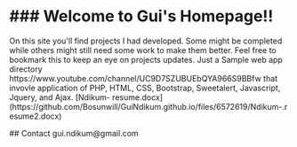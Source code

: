 <html lang="en">
<head>
   <meta charset="UTF-8">
   <meta name="viewport" content="width=device-width, initial-scale=1.0">
   <title>Document</title>
</head>
<body>
 <h1>### Welcome to Gui's Homepage!!</h1>
 <p>On this site you'll find projects I had developed. Some might be completed while others might still need some work to make them better. Feel free to bookmark this to keep an eye on projects updates. Just a Sample web app directory https://www.youtube.com/channel/UC9D7SZUBUEbQYA966S9BBfw that invovle application of PHP, HTML, CSS, Bootstrap, Sweetalert, Javascript, Jquery, and Ajax. [Ndikum- resume.docx](https://github.com/Bosunwill/GuiNdikum.github.io/files/6572619/Ndikum-.resume2.docx)</p>

<p>## Contact
gui.ndikum@gmail.com</p>
</body>
</html>
